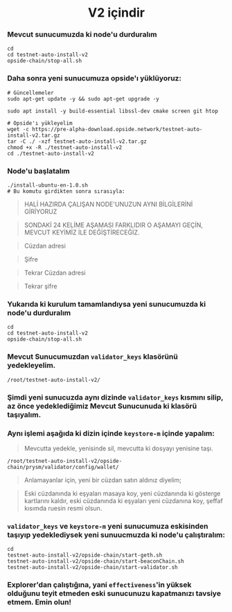 <h1 align="center"> V2 içindir </h1>

### Mevcut sunucumuzda ki node'u durduralım
```console
cd
cd testnet-auto-install-v2
opside-chain/stop-all.sh
```

### Daha sonra yeni sunucumuza opside'ı yüklüyoruz:
```console
# Güncellemeler
sudo apt-get update -y && sudo apt-get upgrade -y

sudo apt install -y build-essential libssl-dev cmake screen git htop

# Opside'ı yükleyelim
wget -c https://pre-alpha-download.opside.network/testnet-auto-install-v2.tar.gz 
tar -C ./ -xzf testnet-auto-install-v2.tar.gz
chmod +x -R ./testnet-auto-install-v2
cd ./testnet-auto-install-v2
```

### Node'u başlatalım

```
./install-ubuntu-en-1.0.sh
# Bu komutu girdikten sonra sırasıyla:
```

> HALİ HAZIRDA ÇALIŞAN NODE'UNUZUN AYNI BİLGİLERİNİ GİRİYORUZ

> SONDAKİ 24 KELİME AŞAMASI FARKLIDIR O AŞAMAYI GEÇİN, MEVCUT KEYİMİZ İLE DEĞİŞTİRECEĞİZ.

> Cüzdan adresi

> Şifre

> Tekrar Cüzdan adresi

> Tekrar şifre

### Yukarıda ki kurulum tamamlandıysa yeni sunucumuzda ki node'u durduralım

```console
cd
cd testnet-auto-install-v2
opside-chain/stop-all.sh
```


### Mevcut Sunucumuzdan `validator_keys` klasörünü yedekleyelim.

```console
/root/testnet-auto-install-v2/
```

### Şimdi yeni sunucuzda aynı dizinde `validator_keys` kısmını silip, az önce yedeklediğimiz Mevcut Sunucunuda ki klasörü taşıyalım.

### Aynı işlemi aşağıda ki dizin içinde `keystore-m` içinde yapalım:

> Mevcutta yedekle, yenisinde sil, mevcutta ki dosyayı yenisine taşı.

```console
/root/testnet-auto-install-v2/opside-chain/prysm/validator/config/wallet/
```

> Anlamayanlar için, yeni bir cüzdan satın aldınız diyelim;

> Eski cüzdanında ki eşyaları masaya koy, yeni cüzdanında ki gösterge kartlarını kaldır, eski cüzdanında ki eşyaları yeni cüzdanına koy, şeffaf kısımda ruesin resmi olsun.

### `validator_keys` ve `keystore-m` yeni sunucumuza eskisinden taşıyıp yedeklediysek yeni sunuucmuzda ki node'u çalıştıralım:

```console
cd
testnet-auto-install-v2/opside-chain/start-geth.sh
testnet-auto-install-v2/opside-chain/start-beaconChain.sh
testnet-auto-install-v2/opside-chain/start-validator.sh
```

### Explorer'dan çalıştığına, yani `effectiveness`'in yüksek olduğunu teyit etmeden eski sunucunuzu kapatmanızı tavsiye etmem. Emin olun!


